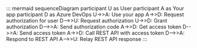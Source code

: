 ::: mermaid
sequenceDiagram
 participant U as User
 participant A as Your app
 participant D as Azure DevOps
 U->>A: Use your app
 A->>D: Request authorization for user
 D-->>U: Request authorization
 U->>D: Grant authorization
 D-->>A: Send authorization code
 A->>D: Get access token
 D-->>A: Send access token
 A->>D: Call REST API with access token
 D-->>A: Respond to REST API
 A-->>U: Relay REST API response
:::
